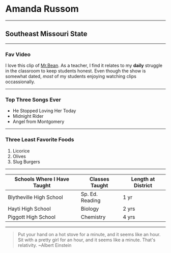 # Amanda Russom
****
## Southeast Missouri State
****
### Fav Video
I love this clip of [Mr.Bean](https://www.youtube.com/watch?v=9LhLjpsstPY). As a teacher, I find it relates to my **daily** struggle in the classroom to keep students honest.  Even though the show is somewhat dated, *most* of my students enjoying watching clips occassionally.

****

### Top Three Songs Ever
  * He Stopped Loving Her Today 
  * Midnight Rider
  * Angel from Montgomery
  
****

### Three Least Favorite Foods
  1) Licorice
  2) Olives
  3) Slug Burgers
  
****

Schools Where I Have Taught | Classes Taught | Length at District 
--------------------------- | ---------------| ------------------
Blytheville High School     | Sp. Ed. Reading| 1 yr
Hayti High School           | Biology        |2 yrs
Piggott High School         | Chemistry      | 4 yrs

****

> Put your hand on a hot stove for a minute, and it seems like an hour. Sit with a pretty girl for an hour, and it seems like a minute. That's relativity.  ~Albert Einstein


